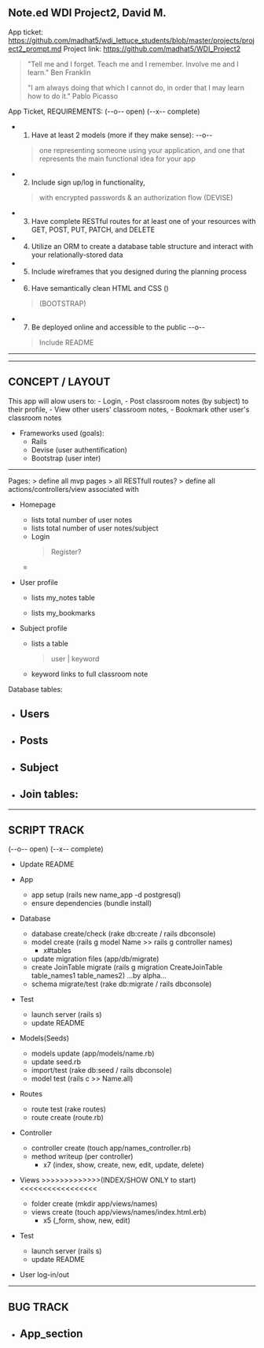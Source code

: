 Note.ed WDI Project2, David M.
------

App ticket: https://github.com/madhat5/wdi_lettuce_students/blob/master/projects/project2_prompt.md
Project link: https://github.com/madhat5/WDI_Project2


> "Tell me and I forget. Teach me and I remember. Involve me and I learn." Ben Franklin
> 
> "I am always doing that which I cannot do, in order that I may learn how to do it." Pablo Picasso


App Ticket, REQUIREMENTS:
(--o-- open)
(--x-- complete)

- 1. Have at least 2 models (more if they make sense): --o--
    > one representing someone using your application, 
    > and one that represents the main functional idea for your app

- 2. Include sign up/log in functionality, 
    > with encrypted passwords & an authorization flow
    > (DEVISE)

- 3. Have complete RESTful routes for at least one of your resources with GET, POST, PUT, PATCH, and DELETE

- 4. Utilize an ORM to create a database table structure and interact with your relationally-stored data

- 5. Include wireframes that you designed during the planning process

- 6. Have semantically clean HTML and CSS ()
    > (BOOTSTRAP)

- 7. Be deployed online and accessible to the public --o--
    > Include README


------
------
CONCEPT / LAYOUT
------

This app will alow users to:
    - Login,
    - Post classroom notes (by subject) to their profile,
    - View other users' classroom notes,
    - Bookmark other user's classroom notes


- Frameworks used (goals):
    - Rails
    - Devise (user authentification)
    - Bootstrap (user inter)


------

Pages:
    > define all mvp pages
        > all RESTfull routes?
    > define all actions/controllers/view associated with

- Homepage
  - lists total number of user notes
  - lists total number of user notes/subject
  - Login
    > Register?
  - 

- User profile
  - lists my_notes table
    > 
  - lists my_bookmarks

- Subject profile
  - lists a table
    > user | keyword
  - keyword links to full classroom note

Database tables:

- Users
  - 

- Posts
  - 

- Subject
  - 

- Join tables:
  - 


------
SCRIPT TRACK
------
(--o-- open)
(--x-- complete)

- Update README

- App 
    - app setup (rails new name_app -d postgresql)
    - ensure dependencies (bundle install)

- Database 
    - database create/check (rake db:create / rails dbconsole)
    - model create (rails g model Name >> rails g controller names)
        - x#tables
    - update migration files (app/db/migrate)
    - create JoinTable migrate (rails g migration CreateJoinTable table_names1 table_names2) …by alpha...
    - schema migrate/test (rake db:migrate / rails dbconsole)

- Test
    - launch server (rails s)
    - update README

- Models(Seeds) 
    - models update (app/models/name.rb)
    - update seed.rb
    - import/test (rake db:seed / rails dbconsole)
    - model test (rails c >> Name.all)

- Routes
    - route test (rake routes)
    - route create (route.rb)

- Controller
    
    - controller create (touch app/names_controller.rb)
    - method writeup (per controller)
        - x7 (index, show, create, new, edit, update, delete)

- Views >>>>>>>>>>>>>(INDEX/SHOW ONLY to start)<<<<<<<<<<<<<<<<<
    - folder create (mkdir app/views/names)
    - views create (touch app/views/names/index.html.erb)
        - x5 (_form, show, new, edit)

- Test
    - launch server (rails s)
    - update README

- User log-in/out





------
BUG TRACK
------

- App_section
    - 



























